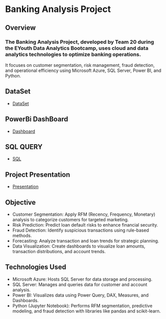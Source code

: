 # Banking Analysis Project

## Overview
### The Banking Analysis Project, developed by Team 20 during the EYouth Data Analytics Bootcamp, uses cloud and data analytics technologies to optimize banking operations. 
   It focuses on customer segmentation, risk management, fraud detection, and operational efficiency using Microsoft Azure, SQL Server, Power BI, and Python.

## DataSet
- <a href="https://github.com/Shahdgmal/Banking-Analytics-Project-In-SQL-POWERBI/blob/main/Banking_Analytics_Dataset.xlsx">DataSet</a>

## PowerBi DashBoard
- <a href="https://github.com/Shahdgmal/Banking-Analytics-Project-In-SQL-POWERBI/blob/main/FinalDashBoard.pbix">Dashboard</a>

## SQL QUERY
- <a href="https://github.com/Shahdgmal/Banking-Analytics-Project-In-SQL-POWERBI/blob/main/SQL%20Query.pdf">SQL<a/>

## Project Presentation
- <a href="https://github.com/Shahdgmal/Banking-Analytics-Project-In-SQL-POWERBI/blob/main/Presentation.pdf">Presentation<a/>

## Objective
- Customer Segmentation: Apply RFM (Recency, Frequency, Monetary) analysis to categorize customers for targeted marketing.
- Risk Prediction: Predict loan default risks to enhance financial security.
- Fraud Detection: Identify suspicious transactions using rule-based methods.
- Forecasting: Analyze transaction and loan trends for strategic planning.
- Data Visualization: Create dashboards to visualize loan amounts, transaction distributions, and account trends.

## Technologies Used
- Microsoft Azure: Hosts SQL Server for data storage and processing.
- SQL Server: Manages and queries data for customer and account analysis.
- Power BI: Visualizes data using Power Query, DAX, Measures, and Dashboards.
- Python (Jupyter Notebook): Performs RFM segmentation, predictive modeling, and fraud detection with libraries like pandas and scikit-learn.



